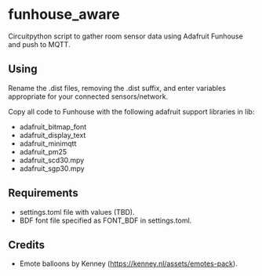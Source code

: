 # funhouse_aware

Circuitpython script to gather room sensor data using Adafruit Funhouse and push to MQTT.

## Using

Rename the .dist files, removing the .dist suffix, and enter variables appropriate for your connected sensors/network.

Copy all code to Funhouse with the following adafruit support libraries in lib:

 * adafruit_bitmap_font
 * adafruit_display_text
 * adafruit_minimqtt
 * adafruit_pm25
 * adafruit_scd30.mpy
 * adafruit_sgp30.mpy

## Requirements

 * settings.toml file with values (TBD).
 * BDF font file specified as FONT_BDF in settings.toml.

## Credits

 * Emote balloons by Kenney (https://kenney.nl/assets/emotes-pack).

